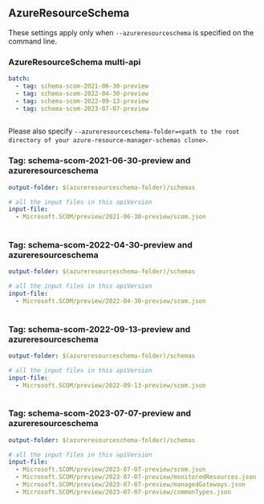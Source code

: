 ## AzureResourceSchema

These settings apply only when `--azureresourceschema` is specified on the command line.

### AzureResourceSchema multi-api

``` yaml $(azureresourceschema) && $(multiapi)
batch:
  - tag: schema-scom-2021-06-30-preview
  - tag: schema-scom-2022-04-30-preview
  - tag: schema-scom-2022-09-13-preview
  - tag: schema-scom-2023-07-07-preview
  
```

Please also specify `--azureresourceschema-folder=<path to the root directory of your azure-resource-manager-schemas clone>`.

### Tag: schema-scom-2021-06-30-preview and azureresourceschema

``` yaml $(tag) == 'schema-scom-2021-06-30-preview' && $(azureresourceschema)
output-folder: $(azureresourceschema-folder)/schemas

# all the input files in this apiVersion
input-file:
  - Microsoft.SCOM/preview/2021-06-30-preview/scom.json
  
```
### Tag: schema-scom-2022-04-30-preview and azureresourceschema

``` yaml $(tag) == 'schema-scom-2022-04-30-preview' && $(azureresourceschema)
output-folder: $(azureresourceschema-folder)/schemas

# all the input files in this apiVersion
input-file:
  - Microsoft.SCOM/preview/2022-04-30-preview/scom.json
  
```
### Tag: schema-scom-2022-09-13-preview and azureresourceschema

``` yaml $(tag) == 'schema-scom-2022-09-13-preview' && $(azureresourceschema)
output-folder: $(azureresourceschema-folder)/schemas

# all the input files in this apiVersion
input-file:
  - Microsoft.SCOM/preview/2022-09-13-preview/scom.json
  
```
### Tag: schema-scom-2023-07-07-preview and azureresourceschema

``` yaml $(tag) == 'schema-scom-2023-07-07-preview' && $(azureresourceschema)
output-folder: $(azureresourceschema-folder)/schemas

# all the input files in this apiVersion
input-file:
  - Microsoft.SCOM/preview/2023-07-07-preview/scom.json
  - Microsoft.SCOM/preview/2023-07-07-preview/monitoredResources.json
  - Microsoft.SCOM/preview/2023-07-07-preview/managedGateways.json
  - Microsoft.SCOM/preview/2023-07-07-preview/commonTypes.json

```